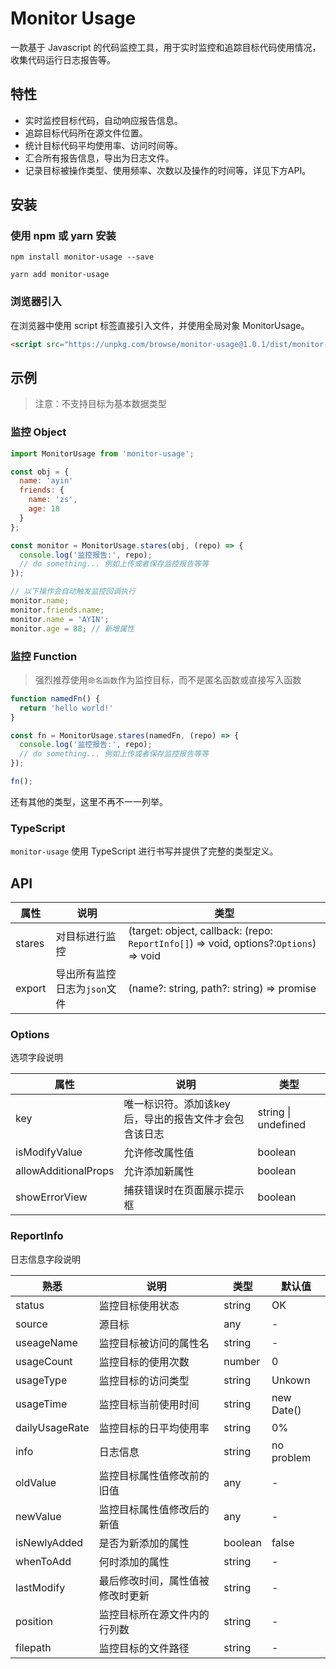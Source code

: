# Monitor Usage

一款基于 Javascript 的代码监控工具，用于实时监控和追踪目标代码使用情况，收集代码运行日志报告等。

## 特性

- 实时监控目标代码，自动响应报告信息。
- 追踪目标代码所在源文件位置。
- 统计目标代码平均使用率、访问时间等。
- 汇合所有报告信息，导出为日志文件。
- 记录目标被操作类型、使用频率、次数以及操作的时间等，详见下方API。

## 安装

### 使用 npm 或 yarn 安装

```shell
npm install monitor-usage --save
```

```shell
yarn add monitor-usage
```

### 浏览器引入

在浏览器中使用 script 标签直接引入文件，并使用全局对象 MonitorUsage。

```html
<script src="https://unpkg.com/browse/monitor-usage@1.0.1/dist/monitor-usage.js"></script>
```

## 示例

> 注意：不支持目标为基本数据类型

### 监控 Object

```js
import MonitorUsage from 'monitor-usage';

const obj = {
  name: 'ayin'
  friends: {
    name: 'zs',
    age: 18
  }
};

const monitor = MonitorUsage.stares(obj, (repo) => {
  console.log('监控报告:', repo);
  // do something... 例如上传或者保存监控报告等等
});

// 以下操作会自动触发监控回调执行
monitor.name;
monitor.friends.name;
monitor.name = 'AYIN';
monitor.age = 88; // 新增属性
```

### 监控 Function

> 强烈推荐使用`命名函数`作为监控目标，而不是匿名函数或直接写入函数

```js
function namedFn() {
  return 'hello world!'
}

const fn = MonitorUsage.stares(namedFn, (repo) => {
  console.log('监控报告:', repo);
  // do something... 例如上传或者保存监控报告等等
});

fn();
```

还有其他的类型，这里不再不一一列举。

### TypeScript

`monitor-usage` 使用 TypeScript 进行书写并提供了完整的类型定义。

## API

| 属性   | 说明                         | 类型                                                         |
| ------ | ---------------------------- | ------------------------------------------------------------ |
| stares | 对目标进行监控               | (target: object, callback: (repo:  `ReportInfo[]`) => void, options?:`Options`) => void |
| export | 导出所有监控日志为`json`文件 | (name?: string, path?: string) => promise<string>            |

### Options

选项字段说明

| 属性                 | 说明                                                  | 类型                |
| -------------------- | ----------------------------------------------------- | ------------------- |
| key                  | 唯一标识符。添加该key后，导出的报告文件才会包含该日志 | string \| undefined |
| isModifyValue        | 允许修改属性值                                        | boolean             |
| allowAdditionalProps | 允许添加新属性                                        | boolean             |
| showErrorView        | 捕获错误时在页面展示提示框                            | boolean             |

### ReportInfo

日志信息字段说明

| 熟悉           | 说明                             | 类型    | 默认值     |
| -------------- | -------------------------------- | ------- | ---------- |
| status         | 监控目标使用状态                 | string  | OK         |
| source         | 源目标                           | any     | -          |
| useageName     | 监控目标被访问的属性名           | string  | -          |
| usageCount     | 监控目标的使用次数               | number  | 0          |
| usageType      | 监控目标的访问类型               | string  | Unkown     |
| usageTime      | 监控目标当前使用时间             | string  | new Date() |
| dailyUsageRate | 监控目标的日平均使用率           | string  | 0%         |
| info           | 日志信息                         | string  | no problem |
| oldValue       | 监控目标属性值修改前的旧值       | any     | -          |
| newValue       | 监控目标属性值修改后的新值       | any     | -          |
| isNewlyAdded   | 是否为新添加的属性               | boolean | false      |
| whenToAdd      | 何时添加的属性                   | string  | -          |
| lastModify     | 最后修改时间，属性值被修改时更新 | string  | -          |
| position       | 监控目标所在源文件内的行列数     | string  | -          |
| filepath       | 监控目标的文件路径               | string  | -          |
